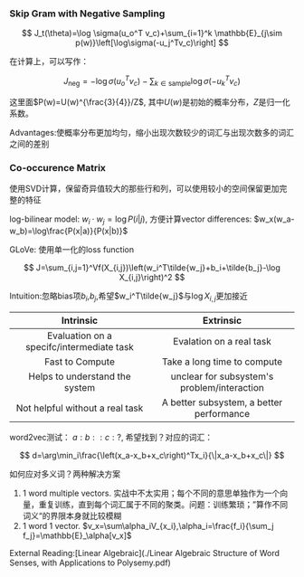 ### Skip Gram with Negative Sampling

$$
J_t(\theta)=\log \sigma(u_o^T v_c)+\sum_{i=1}^k \mathbb{E}_{j\sim p(w)}\left[\log\sigma(-u_j^Tv_c)\right]
$$

在计算上，可以写作：

$$
J_\text{neg}=-\log \sigma(u_o^T v_c)-\sum_{k\in\text{sample}}\log\sigma(-u_k^T v_c)
$$

这里面$P(w)=U(w)^{\frac{3}{4}}/Z$, 其中$U(w)$是初始的概率分布，$Z$是归一化系数。

Advantages:使概率分布更加均匀，缩小出现次数较少的词汇与出现次数多的词汇之间的差别

### Co-occurence Matrix

使用SVD计算，保留奇异值较大的那些行和列，可以使用较小的空间保留更加完整的特征

log-bilinear model: $w_i\cdot w_j=\log P(i|j)$, 方便计算vector differences: $w_x(w_a-w_b)=\log\frac{P(x|a)}{P(x|b)}$

GLoVe: 使用单一化的loss function

$$
J=\sum_{i,j=1}^Vf(X_{i,j})\left(w_i^T\tilde{w_j}+b_i+\tilde{b_j}-\log X_{i,j}\right)^2
$$

Intuition:忽略bias项$b_i$,$b_j$,希望$w_i^T\tilde{w_j}$与$\log X_{i,j}$更加接近

|                 Intrinsic                 |                  Extrinsic                  |
| :---------------------------------------: | :-----------------------------------------: |
| Evaluation on a specifc/intermediate task |          Evalation on a real task          |
|              Fast to Compute              |         Take a long time to compute         |
|      Helps to understand the system      | unclear for subsystem's problem/interaction |
|      Not helpful without a real task      |  A better subsystem, a better performance  |

word2vec测试： $a:b::c:?$, 希望找到？对应的词汇：

$$
d=\arg\min_i\frac{\left(x_a-x_b+x_c\right)^Tx_i}{\|x_a-x_b+x_c\|}
$$

如何应对多义词？两种解决方案

1. 1 word multiple vectors. 实战中不太实用；每个不同的意思单独作为一个向量，重复训练，直到每个词汇属于不同的聚类。问题：训练繁琐；”算作不同词义“的界限本身就比较模糊
2. 1 word 1 vector. $v_x=\sum\alpha_iV_{x_i},\alpha_i=\frac{f_i}{\sum_j f_j}=\mathbb{E}_\alpha[v_x]$

External Reading:[Linear Algebraic](./Linear Algebraic Structure of Word Senses, with Applications to Polysemy.pdf)
